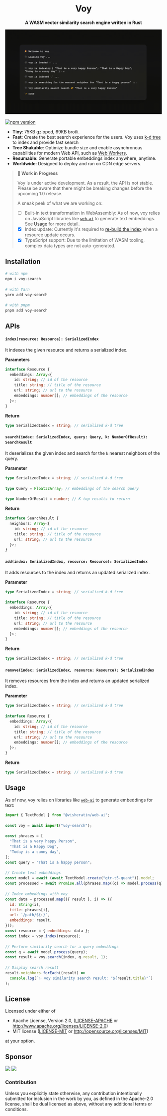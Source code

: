 <div align="center">
  <h1>Voy</h1>
  <strong>A WASM vector similarity search engine written in Rust</strong>
</div>

![voy: a vector similarity search engine in WebAssembly][demo]

[![npm version](https://badge.fury.io/js/voy-search.svg)](https://badge.fury.io/js/voy-search)

- **Tiny**: 75KB gzipped, 69KB brotli.
- **Fast**: Create the best search experience for the users. Voy uses [k-d tree][k-d-tree] to index and provide fast search
- **Tree Shakable**: Optimize bundle size and enable asynchronous capabilities for modern Web API, such as [Web Workers](https://developer.mozilla.org/en-US/docs/Web/API/Web_Workers_API/Using_web_workers).
- **Resumable**: Generate portable embeddings index anywhere, anytime.
- **Worldwide**: Designed to deploy and run on CDN edge servers.

> **🚜 Work in Progress**
>
> Voy is under active development. As a result, the API is not stable. Please be aware that there might be breaking changes before the upcoming 1.0 release.
>
> A sneak peek of what we are working on:
>
> - [ ] Built-in text transformation in WebAssembly: As of now, voy relies on JavaScript libraries like [`web-ai`][web-ai] to generate text embeddings. See [Usage](#usage) for more detail.
> - [x] Index update: Currently it's required to [re-build the index](#indexresource-resource-serializedindex) when a resource update occurs.
> - [x] TypeScript support: Due to the limitation of WASM tooling, complex data types are not auto-generated.

## Installation

```bash
# with npm
npm i voy-search

# with Yarn
yarn add voy-search

# with pnpm
pnpm add voy-search
```

## APIs

#### `index(resource: Resource): SerializedIndex`

It indexes the given resource and returns a serialized index.

**Parameters**

```ts
interface Resource {
  embeddings: Array<{
    id: string; // id of the resource
    title: string; // title of the resource
    url: string; // url to the resource
    embeddings: number[]; // embeddings of the resource
  }>;
}
```

**Return**

```ts
type SerializedIndex = string; // serialized k-d tree
```

#### `search(index: SerializedIndex, query: Query, k: NumberOfResult): SearchResult`

It deserializes the given index and search for the `k` nearest neighbors of the query.

**Parameter**

```ts
type SerializedIndex = string; // serialized k-d tree

type Query = Float32Array; // embeddings of the search query

type NumberOfResult = number; // K top results to return
```

**Return**

```ts
interface SearchResult {
  neighbors: Array<{
    id: string; // id of the resource
    title: string; // title of the resource
    url: string; // url to the resource
  }>;
}
```

#### `add(index: SerializedIndex, resource: Resource): SerializedIndex`

It adds resources to the index and returns an updated serialized index.

**Parameter**

```ts
type SerializedIndex = string; // serialized k-d tree

interface Resource {
  embeddings: Array<{
    id: string; // id of the resource
    title: string; // title of the resource
    url: string; // url to the resource
    embeddings: number[]; // embeddings of the resource
  }>;
}
```

**Return**

```ts
type SerializedIndex = string; // serialized k-d tree
```

#### `remove(index: SerializedIndex, resource: Resource): SerializedIndex`

It removes resources from the index and returns an updated serialized index.

**Parameter**

```ts
type SerializedIndex = string; // serialized k-d tree

interface Resource {
  embeddings: Array<{
    id: string; // id of the resource
    title: string; // title of the resource
    url: string; // url to the resource
    embeddings: number[]; // embeddings of the resource
  }>;
}
```

**Return**

```ts
type SerializedIndex = string; // serialized k-d tree
```

## Usage

As of now, voy relies on libraries like [`web-ai`][web-ai] to generate embeddings for text:

```js
import { TextModel } from "@visheratin/web-ai";

const voy = await import("voy-search");

const phrases = [
  "That is a very happy Person",
  "That is a Happy Dog",
  "Today is a sunny day",
];
const query = "That is a happy person";

// Create text embeddings
const model = await (await TextModel.create("gtr-t5-quant")).model;
const processed = await Promise.all(phrases.map((q) => model.process(q)));

// Index embeddings with voy
const data = processed.map(({ result }, i) => ({
  id: String(i),
  title: phrases[i],
  url: `/path/${i}`,
  embeddings: result,
}));
const resource = { embeddings: data };
const index = voy.index(resource);

// Perform similarity search for a query embeddings
const q = await model.process(query);
const result = voy.search(index, q.result, 1);

// Display search result
result.neighbors.forEach((result) =>
  console.log(`✨ voy similarity search result: "${result.title}"`)
);
```

## License

Licensed under either of

- Apache License, Version 2.0, ([LICENSE-APACHE](LICENSE-APACHE) or http://www.apache.org/licenses/LICENSE-2.0)
- MIT license ([LICENSE-MIT](LICENSE-MIT) or http://opensource.org/licenses/MIT)

at your option.

## Sponsor

<a href="https://reflect.app" target="_blank"><img src="https://avatars.githubusercontent.com/u/73365487?s=64&v=4"></a>
<a href="https://github.com/markhughes" target="_blank"><img src="https://avatars.githubusercontent.com/u/1357323?s=64&v=4"></a>

### Contribution

Unless you explicitly state otherwise, any contribution intentionally
submitted for inclusion in the work by you, as defined in the Apache-2.0
license, shall be dual licensed as above, without any additional terms or
conditions.

[demo]: ./voy.gif "voy demo"
[web-ai]: https://github.com/visheratin/web-ai
[k-d-tree]: https://en.wikipedia.org/wiki/K-d_tree
